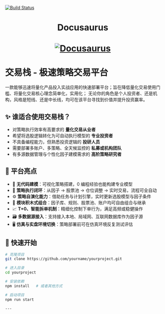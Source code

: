 
[![Build Status](https://travis-ci.org/tainacan/tainacan.svg?branch=develop)](https://travis-ci.org/tainacan/tainacan)

<div align="center">
  <h1 align="center">
    Docusaurus
    <br />
    <br />
    <a href="https://docusaurus.io">
      <img src="https://docusaurus.io/img/slash-introducing.svg" alt="Docusaurus">
    </a>
  </h1>
</div>

# 交易栈 - 极速策略交易平台

一款能够迅速将量化产品投入实战应用的快速部署平台；旨在降低量化交易使用门槛、将量化交易核心理念简单化，实用化；
无论你的角色是个人投资者、还是机构，风格是短线、还是中长线，均可在该平台寻找到价值并提升投资赢率。  

## ✨ 谁适合使用交易栈？

- 对策略执行效率有高要求的 **量化交易从业者**
- 希望将选股逻辑转化为可自动执行模型的 **专业投资者**
- 不具备编程能力，但熟悉投资逻辑的 **投研人员**
- 需要部署多账户、多策略、全天候监控的 **私募或机构团队**
- 有多源数据管理与个性化因子建模需求的 **高阶策略研究者**

## 🌟 平台亮点

- 🧠 **无代码建模**：可视化策略搭建，0 编程经验也能构建专业模型
- 🔁 **策略执行闭环**：从因子 → 股票池 → 仓位调整 → 实时交易，流程可全自动
- ⚙️ **策略自演化能力**：借助任务与计划引擎，实时更新选股模型与因子条件
- 🧩 **模块积木式组合**：因子库、规则、股票池、账户均可自由组合与继承
- 📈 **T+0、智能拆单机制**：精细化控制下单行为，满足高频或稳健操作
- 🗃️ **多数据源接入**：支持接入本地、局域网、互联网数据库作为因子源
- 🖥️ **仿真与实盘环境切换**：策略部署前可在仿真环境反复测试评估

## 🚀 快速开始

```bash
# 克隆项目
git clone https://github.com/yourname/yourproject.git

# 进入目录
cd yourproject

# 安装依赖
npm install   # 或者其他方式

# 启动项目
npm run start

---

